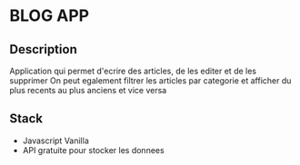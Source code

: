 # BLOG APP

## Description
Application qui permet d'ecrire des articles, de les editer et de les supprimer
On peut egalement filtrer les articles par categorie et afficher du plus recents au plus anciens et vice versa

## Stack
- Javascript Vanilla
- API gratuite pour stocker les donnees